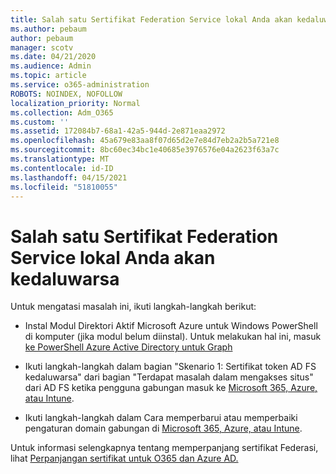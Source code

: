 ```yaml
---
title: Salah satu Sertifikat Federation Service lokal Anda akan kedaluwarsa
ms.author: pebaum
author: pebaum
manager: scotv
ms.date: 04/21/2020
ms.audience: Admin
ms.topic: article
ms.service: o365-administration
ROBOTS: NOINDEX, NOFOLLOW
localization_priority: Normal
ms.collection: Adm_O365
ms.custom: ''
ms.assetid: 172084b7-68a1-42a5-944d-2e871eaa2972
ms.openlocfilehash: 45a679e83aa8f07d65d2e7e84d7eb2a2b5a721e8
ms.sourcegitcommit: 8bc60ec34bc1e40685e3976576e04a2623f63a7c
ms.translationtype: MT
ms.contentlocale: id-ID
ms.lasthandoff: 04/15/2021
ms.locfileid: "51810055"
---
```

# <a name="one-of-your-on-premises-federation-service-certificates-is-expiring"></a>Salah satu Sertifikat Federation Service lokal Anda akan kedaluwarsa

Untuk mengatasi masalah ini, ikuti langkah-langkah berikut:
  
- Instal Modul Direktori Aktif Microsoft Azure untuk Windows PowerShell di komputer (jika modul belum diinstal). Untuk melakukan hal ini, masuk [ke PowerShell Azure Active Directory untuk Graph ](https://docs.microsoft.com/powershell/azure/active-directory/install-adv2?view=azureadps-2.0)
    
- Ikuti langkah-langkah dalam bagian "Skenario 1: Sertifikat token AD FS kedaluwarsa" dari bagian "Terdapat masalah dalam mengakses situs" dari AD FS ketika pengguna gabungan masuk ke [Microsoft 365, Azure, atau Intune](https://support.microsoft.com/help/2713898/there-was-a-problem-accessing-the-site-error-from-ad-fs-when-a-federat).
    
- Ikuti langkah-langkah dalam Cara memperbarui atau memperbaiki pengaturan domain gabungan di [Microsoft 365, Azure, atau Intune](https://support.microsoft.com/help/2647048/how-to-update-or-repair-the-settings-of-a-federated-domain-in-office-3).
    
Untuk informasi selengkapnya tentang memperpanjang sertifikat Federasi, lihat [Perpanjangan sertifikat untuk O365 dan Azure AD.](https://docs.microsoft.com/azure/active-directory/connect/active-directory-aadconnect-o365-certs)
  

